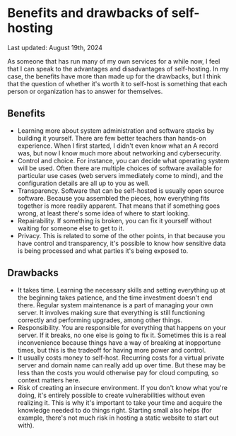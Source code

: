 # Benefits and drawbacks of self-hosting

Last updated: August 19th, 2024

As someone that has run many of my own services for a while now, I feel
that I can speak to the advantages and disadvantages of self-hosting. In
my case, the benefits have more than made up for the drawbacks, but I
think that the question of whether it's worth it to self-host is
something that each person or organization has to answer for themselves. 

## Benefits

- Learning more about system administration and software stacks by
  building it yourself. There are few better teachers than hands-on
  experience. When I first started, I didn't even know what an A record
  was, but now I know much more about networking and cybersecurity.
- Control and choice. For instance, you can decide what operating system
  will be used. Often there are multiple choices of software available
  for particular use cases (web servers immediately come to mind), and
  the configuration details are all up to you as well.
- Transparency. Software that can be self-hosted is usually open source
  software. Because you assembled the pieces, how everything fits
  together is more readily apparent. That means that if something goes
  wrong, at least there's some idea of where to start looking.
- Repairability. If something is broken, you can fix it yourself without
  waiting for someone else to get to it.
- Privacy. This is related to some of the other points, in that because
  you have control and transparency, it's possible to know how sensitive
  data is being processed and what parties it's being exposed to.

## Drawbacks

- It takes time. Learning the necessary skills and setting everything up
  at the beginning takes patience, and the time investment doesn't end
  there. Regular system maintenance is a part of managing your own
  server. It involves making sure that everything is still functioning
  correctly and performing upgrades, among other things.
- Responsibility. You are responsible for everything that happens on
  your server. If it breaks, no one else is going to fix it. Sometimes
  this is a real inconvenience because things have a way of breaking at
  inopportune times, but this is the tradeoff for having more power and
  control.
- It usually costs money to self-host. Recurring costs for a virtual
  private server and domain name can really add up over time. But these
  may be less than the costs you would otherwise pay for cloud
  computing, so context matters here.
- Risk of creating an insecure environment. If you don't know what
  you're doing, it's entirely possible to create vulnerabilities without
  even realizing it. This is why it's important to take your time and
  acquire the knowledge needed to do things right. Starting small also
  helps (for example, there's not much risk in hosting a static website
  to start out with).

